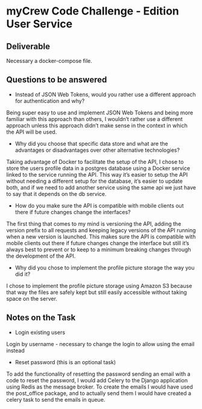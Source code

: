 # myCrew Code Challenge - Edition User Service

## Deliverable

Necessary a docker-compose file.

## Questions to be answered

- Instead of JSON Web Tokens, would you rather use a different approach for authentication and why?

Being super easy to use and implement JSON Web Tokens and being more familiar with this approach than others, I wouldn’t rather use a different approach unless this approach didn’t make sense in the context in which the API will be used.

- Why did you choose that specific data store and what are the advantages or disadvantages over other alternative technologies?

Taking advantage of Docker to facilitate the setup of the API, I chose to store the users profile data in a postgres database using a Docker service linked to the service running the API. This way it’s easier to setup the API without needing a different setup for the database, it’s easier to update both, and if we need to add another service using the same api we just have to say that it depends on the db service.

- How do you make sure the API is compatible with mobile clients out there if future changes change the interfaces?

The first thing that comes to my mind is versioning the API, adding the version prefix to all requests and keeping legacy versions of the API running when a new version is launched.
This makes sure the API is compatible with mobile clients out there if future changes change the interface but still it’s always best to prevent or to keep to a minimum breaking changes through the development of the API.

- Why did you chose to implement the profile picture storage the way you did it?

I chose to implement the profile picture storage using Amazon S3 because that way the files are safely kept but still easily accessible without taking space on the server.

## Notes on the Task

- Login existing users

Login by username - necessary to change the login to allow using the email instead

- Reset password (this is an optional task)

To add the functionality of resetting the password sending an email with a code to reset the password, I would add Celery to the Django application using Redis as the message broker. To create the emails I would have used the post_office package, and to actually send them I would have created a celery task to send the emails in queue.
